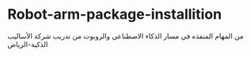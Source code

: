 # Robot-arm-package-installition
من المهام المنفذه في مسار الذكاء الاصطناعي والروبوت من تدريب شركة الأساليب الذكية-الرياض
